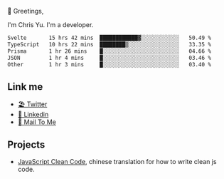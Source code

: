 👋 Greetings, 

I'm Chris Yu. I'm a developer. 


<!--START_SECTION:waka-->

```txt
Svelte       15 hrs 42 mins  ████████████▓░░░░░░░░░░░░   50.49 %
TypeScript   10 hrs 22 mins  ████████▒░░░░░░░░░░░░░░░░   33.35 %
Prisma       1 hr 26 mins    █░░░░░░░░░░░░░░░░░░░░░░░░   04.66 %
JSON         1 hr 4 mins     █░░░░░░░░░░░░░░░░░░░░░░░░   03.46 %
Other        1 hr 3 mins     █░░░░░░░░░░░░░░░░░░░░░░░░   03.40 %
```

<!--END_SECTION:waka-->

## Link me

- [🏖️ Twitter](https://twitter.com/yuetong3yu)
- [🧳 Linkedin](https://www.linkedin.com/in/yuetong3yu)
- [📧 Mail To Me](mailto:yuetong3yu@gmail.com)


## Projects 

- [JavaScript Clean Code](https://js-clean-code-cn.vercel.app/), chinese translation for how to write clean js code.
